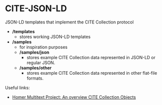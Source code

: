 CITE-JSON-LD
============

JSON-LD templates that implement the CITE Collection protocol

* **/templates**
	* stores working JSON-LD templates
* **/samples**
	* for inspiration purposes
	* **/samples/json**
		* stores example CITE Collection data represented in JSON-LD or regular JSON.
	* **/samples/other**
		* stores example CITE Collection data represented in other flat-file formats.

Useful links:
* [Homer Multitext Project: An overview CITE Collection Objects](http://www.homermultitext.org/hmt-doc/cite/)